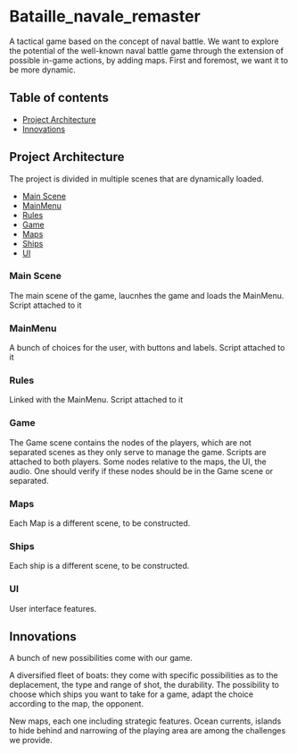 # Bataille_navale_remaster
A tactical game based on the concept of naval battle.
We want to explore the potential of the well-known naval battle game through the extension of possible in-game actions, by adding maps.
First and foremost, we want it to be more dynamic.

## Table of contents

- [Project Architecture](#project-architecture)
- [Innovations](#innovations)

## Project Architecture

The project is divided in multiple scenes that are dynamically loaded.
- [Main Scene](#main-scene)
- [MainMenu](#mainmenu)
- [Rules](#rules)
- [Game](#game)
- [Maps](#maps)
- [Ships](#ships)
- [UI](#ui)

### Main Scene

The main scene of the game, laucnhes the game and loads the MainMenu. Script attached to it

### MainMenu

A bunch of choices for the user, with buttons and labels. Script attached to it

### Rules

Linked with the MainMenu. Script attached to it

### Game

The Game scene contains the nodes of the players, which are not separated scenes as they only serve to manage the game. 
Scripts are attached to both players. 
Some nodes relative to the maps, the UI, the audio. One should verify if these nodes should be in the Game scene or separated.

### Maps

Each Map is a different scene, to be constructed.

### Ships

Each ship is a different scene, to be constructed.

### UI

User interface features.

## Innovations

A bunch of new possibilities come with our game.

A diversified fleet of boats: they come with specific possibilities as to the deplacement, the type and range of shot, the durability.
The possibility to choose which ships you want to take for a game, adapt the choice according to the map, the opponent.

New maps, each one including strategic features. Ocean currents, islands to hide behind and narrowing of the playing area are among the challenges we provide.
